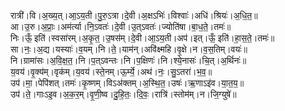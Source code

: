 

  
रात्री॑।वि।अ॒ख्य॒त्।आ॒ऽय॒ती।पु॒रु॒ऽत्रा।दे॒वी।अ॒क्षऽभिः॑।विश्वाः॑।अधि॑।श्रियः॑।अ॒धि॒त॒॥  
आ।उ॒रु।अ॒प्राः॒।अम॑र्त्या।नि॒ऽवतः॑।दे॒वी।उ॒त्ऽवतः॑।ज्योति॑षा।बा॒ध॒ते॒।तमः॑॥  
निः।ऊँ॒ इति॑।स्वसा॑रम्।अ॒कृ॒त॒।उ॒षस॑म्।दे॒वी।आ॒ऽय॒ती।अप॑।इत्।ऊँ॒ इति॑।हा॒स॒ते॒।तमः॑॥  
सा।नः॒।अ॒द्य।यस्याः॑।व॒यम्।नि।ते॒।याम॑न्।अवि॑क्ष्महि।वृ॒क्षे।न।व॒स॒तिम्।वयः॑॥  
नि।ग्रामा॑सः।अ॒वि॒क्ष॒त॒।नि।प॒त्ऽवन्तः।नि।प॒क्षिणः॑।नि।श्ये॒नासः॑।चि॒त्।अ॒र्थिनः॑॥  
य॒वय॑।वृ॒क्य॑म्।वृक॑म्।य॒वय॑।स्ते॒नम्।ऊ॒र्म्ये॒।अथ॑।नः॒।सु॒ऽतरा॑।भ॒व॒॥  
उप॑।मा॒।पेपि॑शत्।तमः॑।कृ॒ष्णम्।विऽअ॑क्तम्।अ॒स्थि॒त॒।उषः॑।ऋ॒णाऽइ॑व।या॒त॒य॒॥  
उप॑।ते॒।गाःऽइ॒व।अ॒क॒र॒म्।वृ॒णी॒ष्व।दु॒हि॒तः॒।दि॒वः॒।रात्रि॑।स्तोम॑म्।न।जि॒ग्युषे॑॥  
